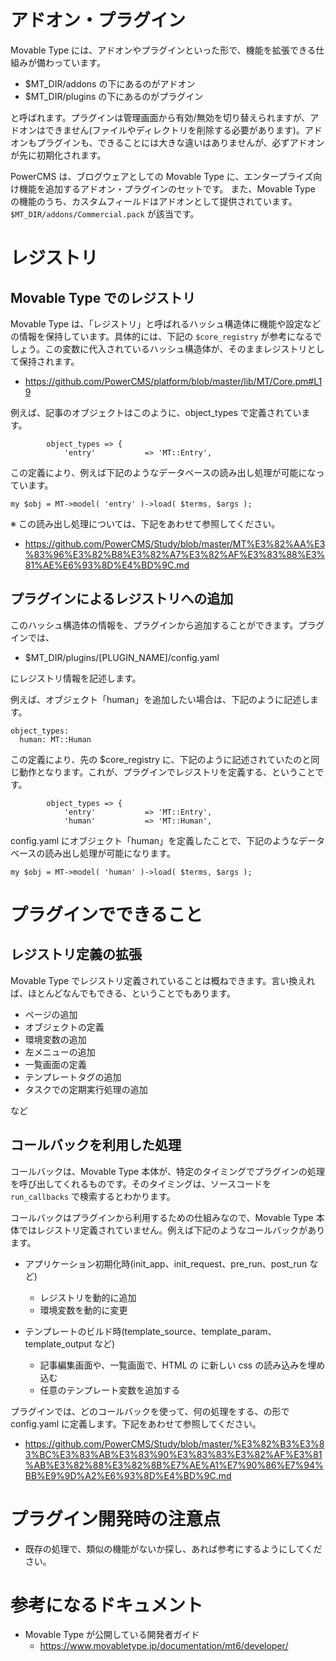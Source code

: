 # アドオン・プラグイン

Movable Type には、アドオンやプラグインといった形で、機能を拡張できる仕組みが備わっています。

- $MT_DIR/addons の下にあるのがアドオン
- $MT_DIR/plugins の下にあるのがプラグイン

と呼ばれます。プラグインは管理画面から有効/無効を切り替えられますが、アドオンはできません(ファイルやディレクトリを削除する必要があります)。アドオンもプラグインも、できることには大きな違いはありませんが、必ずアドオンが先に初期化されます。

PowerCMS は、ブログウェアとしての Movable Type に、エンタープライズ向け機能を追加するアドオン・プラグインのセットです。
また、Movable Type の機能のうち、カスタムフィールドはアドオンとして提供されています。`$MT_DIR/addons/Commercial.pack` が該当です。

# レジストリ

## Movable Type でのレジストリ

Movable Type は、「レジストリ」と呼ばれるハッシュ構造体に機能や設定などの情報を保持しています。具体的には、下記の `$core_registry` が参考になるでしょう。この変数に代入されているハッシュ構造体が、そのままレジストリとして保持されます。

- https://github.com/PowerCMS/platform/blob/master/lib/MT/Core.pm#L19

例えば、記事のオブジェクトはこのように、object_types で定義されています。

```
        object_types => {
            'entry'           => 'MT::Entry',
```

この定義により、例えば下記のようなデータベースの読み出し処理が可能になっています。

```
my $obj = MT->model( 'entry' )->load( $terms, $args );
```

※ この読み出し処理については、下記をあわせて参照してください。
- https://github.com/PowerCMS/Study/blob/master/MT%E3%82%AA%E3%83%96%E3%82%B8%E3%82%A7%E3%82%AF%E3%83%88%E3%81%AE%E6%93%8D%E4%BD%9C.md

## プラグインによるレジストリへの追加

このハッシュ構造体の情報を、プラグインから追加することができます。プラグインでは、

- $MT_DIR/plugins/[PLUGIN_NAME]/config.yaml

にレジストリ情報を記述します。

例えば、オブジェクト「human」を追加したい場合は、下記のように記述します。

```
object_types:
  human: MT::Human
```

この定義により、先の $core_registry に、下記のように記述されていたのと同じ動作となります。これが、プラグインでレジストリを定義する、ということです。

```
        object_types => {
            'entry'           => 'MT::Entry',
            'human'           => 'MT::Human',
```

config.yaml にオブジェクト「human」を定義したことで、下記のようなデータベースの読み出し処理が可能になります。

```
my $obj = MT->model( 'human' )->load( $terms, $args );
```

# プラグインでできること

## レジストリ定義の拡張

Movable Type でレジストリ定義されていることは概ねできます。言い換えれば、ほとんどなんでもできる、ということでもあります。

- ページの追加
- オブジェクトの定義
- 環境変数の追加
- 左メニューの追加
- 一覧画面の定義
- テンプレートタグの追加
- タスクでの定期実行処理の追加

など

## コールバックを利用した処理

コールバックは、Movable Type 本体が、特定のタイミングでプラグインの処理を呼び出してくれるものです。そのタイミングは、ソースコードを `run_callbacks` で検索するとわかります。  

コールバックはプラグインから利用するための仕組みなので、Movable Type 本体ではレジストリ定義されていません。例えば下記のようなコールバックがあります。

- アプリケーション初期化時(init_app、init_request、pre_run、post_run など)
  - レジストリを動的に追加
  - 環境変数を動的に変更

- テンプレートのビルド時(template_source、template_param、template_output など)
  - 記事編集画面や、一覧画面で、HTML の <head> に新しい css の読み込みを埋め込む
  - 任意のテンプレート変数を追加する

プラグインでは、どのコールバックを使って、何の処理をする、の形で config.yaml に定義します。下記をあわせて参照してください。
- https://github.com/PowerCMS/Study/blob/master/%E3%82%B3%E3%83%BC%E3%83%AB%E3%83%90%E3%83%83%E3%82%AF%E3%81%AB%E3%82%88%E3%82%8B%E7%AE%A1%E7%90%86%E7%94%BB%E9%9D%A2%E6%93%8D%E4%BD%9C.md

# プラグイン開発時の注意点

- 既存の処理で、類似の機能がないか探し、あれば参考にするようにしてください。

# 参考になるドキュメント

- Movable Type が公開している開発者ガイド
  - https://www.movabletype.jp/documentation/mt6/developer/
